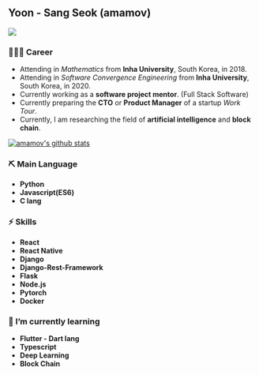 ## Yoon - Sang Seok (amamov)

![](https://komarev.com/ghpvc/?username=amamov&color=lightgrey)

### 🧑🏻‍💻 Career

- Attending in <i>Mathematics</i> from **Inha University**, South Korea, in 2018.
- Attending in <i>Software Convergence Engineering</i> from **Inha University**, South Korea, in 2020.
- Currently working as a **software project mentor**. (Full Stack Software)
- Currently preparing the **CTO** or **Product Manager** of a startup <i>Work Tour</i>.
- Currently, I am researching the field of **artificial intelligence** and **block chain**.

[![amamov's github stats](https://github-readme-stats.vercel.app/api?username=amamov&show_icons=true&theme=dark)](https://github.com/anuraghazra/github-readme-stats)

### ⛏ Main Language

- **Python**
- <b>Javascript(ES6)</b>
- <b>C lang</b>

### ⚡️ Skills

- **React**
- **React Native**
- **Django**
- **Django-Rest-Framework**
- **Flask**
- **Node.js**
- **Pytorch**
- **Docker**

### 🌱 I’m currently learning

- **Flutter - Dart lang**
- <b>Typescript</b>
- **Deep Learning**
- **Block Chain**

<!-- <div align=center>

[![Tech Blog Badge](http://img.shields.io/badge/-Tech%20blog-black?style=flat-square&logo=github&link=https://amamov.tistory.com/)](URL)
[![instagram](http://img.shields.io/badge/Instagram-FFFFFF?style=flat-square&logo=Instagram&link=https://www.instagram.com/amamov/)](URL)

</div> -->
